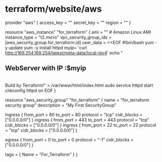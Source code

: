# terraform/website/aws

provider "aws" {
  access_key = ""
  secret_key = ""
  region     = ""
}

resource "aws_instance" "for_terraform" {
  ami                    = ""  # Amazon Linux AMI
  instance_type          = "t2.micro"
  vpc_security_group_ids = [aws_security_group.for_terraform.id]
  user_data              = <<EOF
#!bin/bash
yum -y update
yum -y install httpd
myip= 'curl http://169.254.169.254/latest/meta-data/local-ipv4'
echo "<h2>WebServer with IP :$myip</h2><br>Build by Terraform!" > /var/www/html/index.html
sudo service httpd start
chkconfig httpd on
EOF
}

resource "aws_security_group" "for_terraform" {
  name        = "for_terraform security group"
  description = "My First SecurityGroup"

  ingress {
    from_port   = 80
    to_port     = 80
    protocol    = "tcp"
    cidr_blocks = ["0.0.0.0/0"]
  }
  ingress {
    from_port   = 443
    to_port     = 443
    protocol    = "tcp"
    cidr_blocks = ["0.0.0.0/0"]
  }
  ingress {
    from_port   = 22
    to_port     = 22
    protocol    = "tcp"
    cidr_blocks = ["0.0.0.0/0"]
  }

  egress {
    from_port   = 0
    to_port     = 0
    protocol    = "-1"
    cidr_blocks = ["0.0.0.0/0"]
  }

  tags = {
    Name = "For_Terraform"
  }
}
